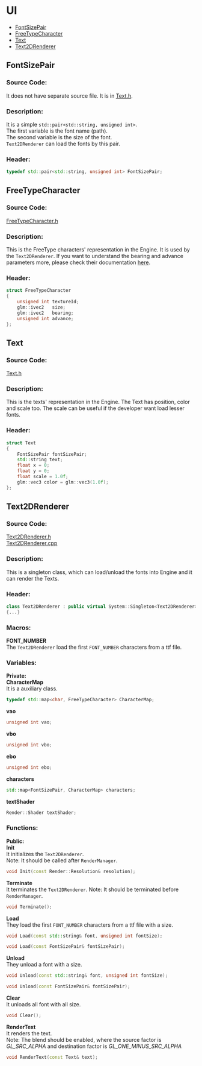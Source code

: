 # UI
- [FontSizePair](UI.md#fontsizepair)
- [FreeTypeCharacter](UI.md#freetypecharacter)
- [Text](UI.md#text)
- [Text2DRenderer](UI.md#text2drenderer)

##
## FontSizePair
### Source Code:
It does not have separate source file. It is in
[Text.h](../../Learning2DEngine/Learning2DEngine/EventSystem/EventHandler.h).

### Description:
It is a simple `std::pair<std::string, unsigned int>`.  
The first variable is the font name (path).  
The second variable is the size of the font.  
`Text2DRenderer` can load the fonts by this pair.

### Header:
```cpp
typedef std::pair<std::string, unsigned int> FontSizePair;
```

##
## FreeTypeCharacter
### Source Code:
[FreeTypeCharacter.h](../../Learning2DEngine/Learning2DEngine/EventSystem/FreeTypeCharacter.h)

### Description:
This is the FreeType characters' representation in the Engine.
It is used by the `Text2DRenderer`.
If you want to understand the bearing and advance parameters more,
please check their documentation [here](https://freetype.org/freetype2/docs/glyphs/glyphs-3.html#section-3).

### Header:
```cpp
struct FreeTypeCharacter
{
    unsigned int textureId;
    glm::ivec2   size;
    glm::ivec2   bearing;
    unsigned int advance;
};
```

##
## Text
### Source Code:
[Text.h](../../Learning2DEngine/Learning2DEngine/EventSystem/Text.h)

### Description:
This is the texts' representation in the Engine.
The Text has position, color and scale too.
The scale can be useful if the developer want load lesser fonts.

### Header:
```cpp
struct Text
{
    FontSizePair fontSizePair;
    std::string text;
    float x = 0;
    float y = 0;
    float scale = 1.0f;
    glm::vec3 color = glm::vec3(1.0f);
};
```

##
## Text2DRenderer
### Source Code:
[Text2DRenderer.h](../../Learning2DEngine/Learning2DEngine/EventSystem/Text2DRenderer.h)  
[Text2DRenderer.cpp](../../Learning2DEngine/Learning2DEngine/EventSystem/Text2DRenderer.cpp)

### Description:
This is a singleton class, which can load/unload the fonts into Engine
and it can render the Texts.

### Header:
```cpp
class Text2DRenderer : public virtual System::Singleton<Text2DRenderer>
{...}
```

### Macros:
**FONT_NUMBER**  
The `Text2DRenderer` load the first `FONT_NUMBER` characters from a ttf file.

### Variables:
**Private:**  
**CharacterMap**  
It is a auxiliary class.
```cpp
typedef std::map<char, FreeTypeCharacter> CharacterMap;
```

**vao**  
```cpp
unsigned int vao;
```

**vbo**  
```cpp
unsigned int vbo;
```

**ebo**  
```cpp
unsigned int ebo;
```

**characters**  
```cpp
std::map<FontSizePair, CharacterMap> characters;
```

**textShader**  
```cpp
Render::Shader textShader;
```

### Functions:
**Public:**  
**Init**  
It initializes the `Text2DRenderer`.  
Note: It should be called after `RenderManager`.
```cpp
void Init(const Render::Resolution& resolution);
```

**Terminate**  
It terminates the `Text2DRenderer`. 
Note: It should be terminated before `RenderManager`.
```cpp
void Terminate();
```

**Load**  
They load the first `FONT_NUMBER` characters from a ttf file with a size.
```cpp
void Load(const std::string& font, unsigned int fontSize);
```
```cpp
void Load(const FontSizePair& fontSizePair);
```

**Unload**  
They unload a font with a size.
```cpp
void Unload(const std::string& font, unsigned int fontSize);
```
```cpp
void Unload(const FontSizePair& fontSizePair);
```

**Clear**  
It unloads all font with all size.
```cpp
void Clear();
```

**RenderText**  
It renders the text.  
Note: The blend should be enabled,
where the source factor is *GL_SRC_ALPHA*
and destination factor is *GL_ONE_MINUS_SRC_ALPHA*
```cpp
void RenderText(const Text& text);
```

